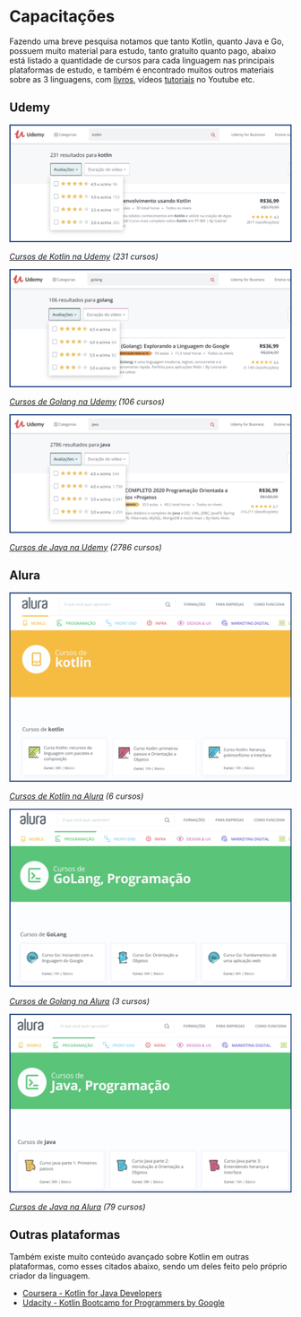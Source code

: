 # Capacitações

Fazendo uma breve pesquisa notamos que tanto Kotlin, quanto Java e Go, possuem muito material para estudo, tanto gratuito quanto pago, abaixo está listado a quantidade de cursos para cada linguagem nas principais plataformas de estudo, e também é encontrado muitos outros materiais sobre as 3 linguagens, com [livros](https://kotlinlang.org/docs/books.html), vídeos [tutoriais](https://kotlinlang.org/docs/tutorials/) no Youtube etc.

## Udemy

![curso_udemy_kotlin](../imagens/curso_udemy_kotlin.png)

_[Cursos de Kotlin na Udemy](https://www.udemy.com/courses/search/?q=kotlin&src=sac&kw=kotlin) (231 cursos)_

![curso_udemy_go](../imagens/curso_udemy_go.png)

_[Cursos de Golang na Udemy](https://www.udemy.com/courses/search/?q=golang&src=sac&kw=go) (106 cursos)_

![curso_udemy_go](../imagens/curso_udemy_java.png)

_[Cursos de Java na Udemy](https://www.udemy.com/courses/search/?q=java&src=sac&kw=java) (2786 cursos)_

## Alura

![curso_alura_kotlin](../imagens/curso_alura_kotlin.png)

_[Cursos de Kotlin na Alura](https://www.alura.com.br/cursos-online-mobile/kotlin) (6 cursos)_

![curso_alura_go](../imagens/curso_alura_go.png)

_[Cursos de Golang na Alura](https://www.alura.com.br/cursos-online-programacao/golang) (3 cursos)_

![curso_alura_java](../imagens/curso_alura_java.png)

_[Cursos de Java na Alura](https://www.alura.com.br/cursos-online-programacao/java) (79 cursos)_

## Outras plataformas

Também existe muito conteúdo avançado sobre Kotlin em outras plataformas, como esses citados abaixo, sendo um deles feito pelo próprio criador da linguagem.

* [Coursera - Kotlin for Java Developers](https://www.coursera.org/learn/kotlin-for-java-developers)
* [Udacity - Kotlin Bootcamp for Programmers by Google](https://www.udacity.com/course/kotlin-bootcamp-for-programmers--ud9011)